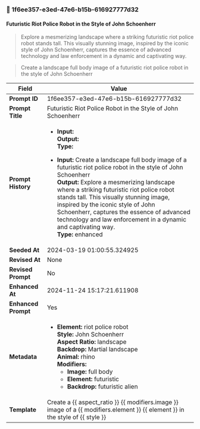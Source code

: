 

### 📜 1f6ee357-e3ed-47e6-b15b-616927777d32

#### Futuristic Riot Police Robot in the Style of John Schoenherr

> Explore a mesmerizing landscape where a striking futuristic riot police robot stands tall. This visually stunning image, inspired by the iconic style of John Schoenherr, captures the essence of advanced technology and law enforcement in a dynamic and captivating way.

> Create a landscape full body image of a futuristic riot police robot in the style of John Schoenherr

| Field          | Value                                                                                                                                                                      |
|----------------|----------------------------------------------------------------------------------------------------------------------------------------------------------------------------|
| **Prompt ID**  | 1f6ee357-e3ed-47e6-b15b-616927777d32                                                                                                                                                            |
| **Prompt Title**  | Futuristic Riot Police Robot in the Style of John Schoenherr                                                                                                                                                            |
| **Prompt History** | <ul><li>**Input:**  <br> **Output:**  <br> **Type:** </li></ul><ul><li>**Input:** Create a landscape full body image of a futuristic riot police robot in the style of John Schoenherr <br> **Output:** Explore a mesmerizing landscape where a striking futuristic riot police robot stands tall. This visually stunning image, inspired by the iconic style of John Schoenherr, captures the essence of advanced technology and law enforcement in a dynamic and captivating way. <br> **Type:** enhanced</li></ul> |
| **Seeded At** | 2024-03-19 01:00:55.324925                                                                                                                                                   |
| **Revised At** | None                                                                                                                                                   |
| **Revised Prompt** | No                                                                                                                                                                      |
| **Enhanced At** | 2024-11-24 15:17:21.611908                                                                                                                                                  |
| **Enhanced Prompt** | Yes                                                                                                                                                                    |
| **Metadata**   | <ul><li>**Element:** riot police robot <br> **Style:** John Schoenherr <br> **Aspect Ratio:** landscape <br> **Backdrop:** Martial landscape <br> **Animal:** rhino <br> **Modifiers:**<ul><li>**Image:** full body</li><li>**Element:** futuristic</li><li>**Backdrop:** futuristic alien</li></ul></li></ul> |
| **Template**   | Create a {{ aspect_ratio }} {{ modifiers.image }} image of a {{ modifiers.element }} {{ element }} in the style of {{ style }}                                                                                                                                           |


